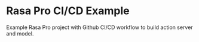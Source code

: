 # Rasa Pro CI/CD Example

Example Rasa Pro project with Github CI/CD workflow to build action server and model.